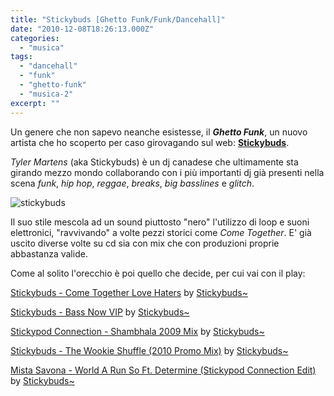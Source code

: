 ```yaml
---
title: "Stickybuds [Ghetto Funk/Funk/Dancehall]"
date: "2010-12-08T18:26:13.000Z"
categories: 
  - "musica"
tags: 
  - "dancehall"
  - "funk"
  - "ghetto-funk"
  - "musica-2"
excerpt: ""
---
```


Un genere che non sapevo neanche esistesse, il _**Ghetto Funk**_, un nuovo artista che ho scoperto per caso girovagando sul web: **[Stickybuds](http://www.stickybuds.com/)**.

_Tyler Martens_ (aka Stickybuds) è un dj canadese che ultimamente sta girando mezzo mondo collaborando con i più importanti dj già presenti nella scena _funk_, _hip hop_, _reggae_, _breaks_, _big basslines_ e _glitch_.

![](https://enricodeleo.s3.eu-south-1.amazonaws.com/uploads/2010/12/stickybuds-6.jpg" "stickybuds")

Il suo stile mescola ad un sound piuttosto "nero" l'utilizzo di loop e suoni elettronici, "ravvivando" a volte pezzi storici come _Come Together_. E' già uscito diverse volte su cd sia con mix che con produzioni proprie abbastanza valide.

Come al solito l'orecchio è poi quello che decide, per cui vai con il play:

  [Stickybuds - Come Together Love Haters](http://soundcloud.com/stickybuds/stickybuds-come-together-love-haters) by [Stickybuds~](http://soundcloud.com/stickybuds)

  [Stickybuds - Bass Now VIP](http://soundcloud.com/stickybuds/stickybuds-bass-now-vip) by [Stickybuds~](http://soundcloud.com/stickybuds)

  [Stickypod Connection - Shambhala 2009 Mix](http://soundcloud.com/stickybuds/stickypod-connection-shambhala-2009-mix) by [Stickybuds~](http://soundcloud.com/stickybuds)

  [Stickybuds - The Wookie Shuffle (2010 Promo Mix)](http://soundcloud.com/stickybuds/stickybuds-the-wookie-shuffle-2010-promo-mix) by [Stickybuds~](http://soundcloud.com/stickybuds)

  [Mista Savona - World A Run So Ft. Determine (Stickypod Connection Edit)](http://soundcloud.com/stickybuds/mista-savona-world-a-run-so-ft-determine-stickypod-connection-edit) by [Stickybuds~](http://soundcloud.com/stickybuds)
